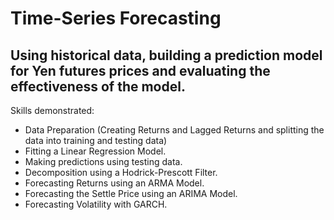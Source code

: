 # Time-Series Forecasting
## Using historical data, building a prediction model for Yen futures prices and evaluating the effectiveness of the model.

Skills demonstrated:
* Data Preparation (Creating Returns and Lagged Returns and splitting the data into training and testing data)
* Fitting a Linear Regression Model.
* Making predictions using testing data.
* Decomposition using a Hodrick-Prescott Filter.
* Forecasting Returns using an ARMA Model.
* Forecasting the Settle Price using an ARIMA Model.
* Forecasting Volatility with GARCH.

